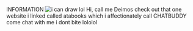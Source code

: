 INFORMATION
![i can draw lol](image_2025-09-22_215826071.png)
Hi, call me Deimos
check out that one website i linked called atabooks which i affectionately call CHATBUDDY
come chat with me i dont bite lololol
